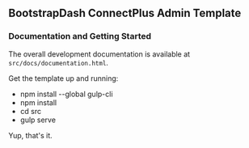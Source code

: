 ## BootstrapDash ConnectPlus Admin Template

### Documentation and Getting Started

The overall development documentation is available at `src/docs/documentation.html`.

Get the template up and running:

- npm install --global gulp-cli
- npm install
- cd src
- gulp serve

Yup, that's it.
